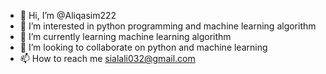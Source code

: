 - 👋 Hi, I’m @Aliqasim222
- 👀 I’m interested in python programming and machine learning algorithm 
- 🌱 I’m currently learning machine learning algorithm
- 💞️ I’m looking to collaborate on python and machine learning
- 📫 How to reach me sialali032@gmail.com

